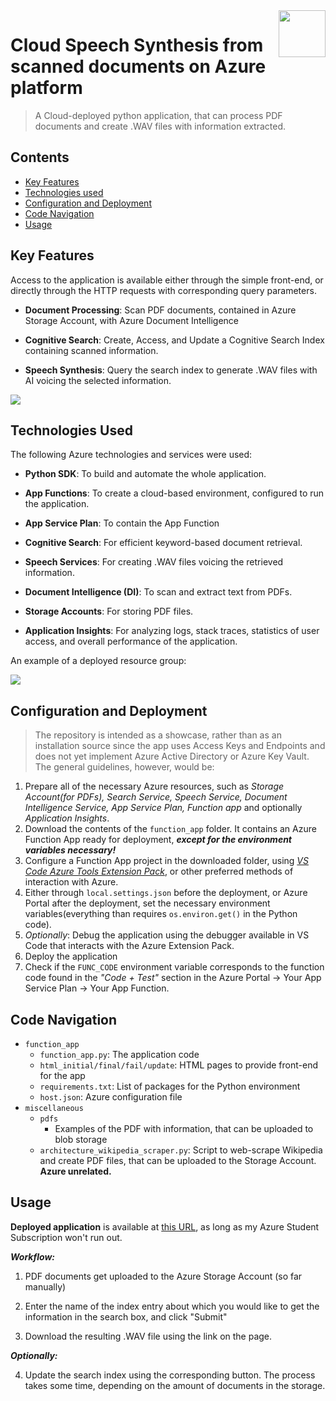 <img src="https://github.com/a-vishniavetski/azure-pdf-wav-pipeline/assets/132013288/f919ade1-95b2-4fc8-95ce-52e5389b8529" align="right" height="75">

# Cloud Speech Synthesis from scanned documents on Azure platform
> A Cloud-deployed python application, that can process PDF documents and create .WAV files with information extracted.

## Contents

- [Key Features](#key-features)
- [Technologies used](#technologies-used)
- [Configuration and Deployment](#Configuration-and-Deployment)
- [Code Navigation](#code-navigation)
- [Usage](#usage)

## Key Features
Access to the application is available either through the simple front-end, or directly through the HTTP requests with corresponding query parameters.
- **Document Processing**: Scan PDF documents, contained in Azure Storage Account, with Azure Document Intelligence

- **Cognitive Search**: Create, Access, and Update a Cognitive Search Index containing scanned information.

- **Speech Synthesis**: Query the search index to generate .WAV files with AI voicing the selected information.

<img src="https://github.com/a-vishniavetski/azure-pdf-wav-pipeline/assets/132013288/8797b982-3a07-4005-91f0-467db2c5a3b2" align="center">

## Technologies Used

The following Azure technologies and services were used:

- **Python SDK**: To build and automate the whole application.

- **App Functions**: To create a cloud-based environment, configured to run the application.

- **App Service Plan**: To contain the App Function

- **Cognitive Search**: For efficient keyword-based document retrieval.

- **Speech Services**: For creating .WAV files voicing the retrieved information.

- **Document Intelligence (DI)**: To scan and extract text from PDFs.
  
- **Storage Accounts**: For storing PDF files.

- **Application Insights**: For analyzing logs, stack traces, statistics of user access, and overall performance of the application.

An example of a deployed resource group:

<img src="https://github.com/a-vishniavetski/azure-pdf-wav-pipeline/assets/132013288/ceb76d76-abab-4116-8a45-cdd41b6072eb">

## Configuration and Deployment
> The repository is intended as a showcase, rather than as an installation source since the app uses Access Keys and Endpoints and does not yet implement Azure Active Directory or Azure Key Vault. The general guidelines, however, would be:
1. Prepare all of the necessary Azure resources, such as *Storage Account(for PDFs), Search Service, Speech Service, Document Intelligence Service, App Service Plan, Function app* and optionally *Application Insights*.
2. Download the contents of the `function_app` folder. It contains an Azure Function App ready for deployment, ***except for the environment variables necessary!***
3. Configure a Function App project in the downloaded folder, using [*VS Code Azure Tools Extension Pack*](https://marketplace.visualstudio.com/items?itemName=ms-vscode.vscode-node-azure-pack), or other preferred methods of interaction with Azure.
4. Either through `local.settings.json` before the deployment, or Azure Portal after the deployment, set the necessary environment variables(everything than requires `os.environ.get()` in the Python code).
5. *Optionally*: Debug the application using the debugger available in VS Code that interacts with the Azure Extension Pack.
6. Deploy the application
7. Check if the `FUNC_CODE` environment variable corresponds to the function code found in the *"Code + Test"* section in the Azure Portal -> Your App Service Plan -> Your App Function.

## Code Navigation
- `function_app`
  - `function_app.py`: The application code
  - `html_initial/final/fail/update`: HTML pages to provide front-end for the app
  - `requirements.txt`: List of packages for the Python environment
  - `host.json`: Azure configuration file
- `miscellaneous`
  - `pdfs`
    - Examples of the PDF with information, that can be uploaded to blob storage
  - `architecture_wikipedia_scraper.py`: Script to web-scrape Wikipedia and create PDF files, that can be uploaded to the Storage Account. **Azure unrelated.**

## Usage

**Deployed application** is available at [this URL](https://tts-script-func.azurewebsites.net/api/pdf_to_speech?code=r4Kzu1kVYD5IngJ_XcdGcYI3uCpXowGwOF8WRry7gJuaAzFuW-Bffw==), as long as my Azure Student Subscription won't run out.

***Workflow:***
1. PDF documents get uploaded to the Azure Storage Account (so far manually)

2. Enter the name of the index entry about which you would like to get the information in the search box, and click "Submit"

3. Download the resulting .WAV file using the link on the page.

***Optionally:***

4. Update the search index using the corresponding button. The process takes some time, depending on the amount of documents in the storage.
